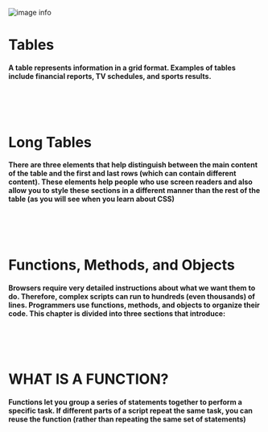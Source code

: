 ![image info](https://i.morioh.com/2020/02/29/d963763934d4.jpg)

# Tables
#### A table represents information in a grid format. Examples of tables include financial reports, TV schedules, and sports results.
<p>&nbsp;</p>
<p>&nbsp;</p>

# Long Tables

#### There are three elements that help distinguish between the main content of the table and the first and last rows (which can contain different content). These elements help people who use screen readers and also allow you to style these sections in a different manner than the rest of the table (as you will see when you learn about CSS)
<p>&nbsp;</p>
<p>&nbsp;</p>

# Functions, Methods, and Objects
#### Browsers require very detailed instructions about what we want them to do. Therefore, complex scripts can run to hundreds (even thousands) of lines. Programmers use functions, methods, and objects to organize their code. This chapter is divided into three sections that introduce: 
<p>&nbsp;</p>
<p>&nbsp;</p>

# WHAT IS A FUNCTION? 
#### Functions let you group a series of statements together to perform a specific task. If different parts of a script repeat the same task, you can reuse the function (rather than repeating the same set of statements)
